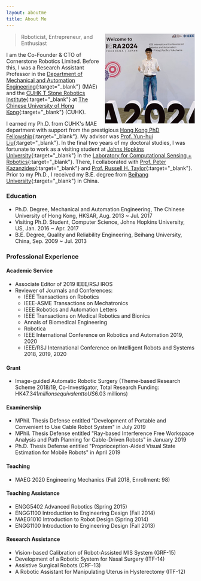 ```yaml
---
layout: aboutme
title: About Me
---
```


<p class="full-width no-margin"><img src="/public/image/profile-icra-2024.jpg" alt="zrwang" style="width:15rem;height:15rem;" align="right"/></p>

<blockquote class="full-width"><p>Roboticist, Entrepreneur, and Enthusiast</p></blockquote>

I am the Co-Founder & CTO of Cornerstone Robotics Limited. Before this, I was a Research Assistant Professor in the [Department of Mechanical and Automation Engineering](http://www.mae.cuhk.edu.hk/){:target="_blank"} (MAE) and the [CUHK T Stone Robotics Institute](http://www.cuhk.edu.hk/ri){:target="_blank"} at [The Chinese University of Hong Kong](http://www.cuhk.edu.hk/){:target="_blank"} (CUHK).

I earned my Ph.D. from CUHK's MAE department with support from the prestigious [Hong Kong PhD Fellowship](https://cerg1.ugc.edu.hk/hkpfs/index.html){:target="_blank"}. My advisor was [Prof. Yun-hui Liu](http://www.mae.cuhk.edu.hk/people/list.php?name=yhliu){:target="_blank"}. In the final two years of my doctoral studies, I was fortunate to work as a visiting student at [Johns Hopkins University](http://www.jhu.edu/){:target="_blank"} in the [Laboratory for Computational Sensing + Robotics](http://lcsr.jhu.edu/){:target="_blank"}. There, I collaborated with [Prof. Peter Kazanzides](http://smarts.lcsr.jhu.edu/people/peter-kazanzides/){:target="_blank"} and [Prof. Russell H. Taylor](https://www.cs.jhu.edu/~rht/){:target="_blank"}. Prior to my Ph.D., I received my B.E. degree from [Beihang University](http://www.buaa.edu.cn/){:target="_blank"} in China.

### Education
* Ph.D. Degree, Mechanical and Automation Engineering, The Chinese University of Hong Kong, HKSAR, Aug. 2013 ~ Jul. 2017
* Visiting Ph.D. Student, Computer Science, Johns Hopkins University, US, Jan. 2016 ~ Apr. 2017
* B.E. Degree, Quality and Reliability Engineering, Beihang University, China, Sep. 2009 ~ Jul. 2013

### Professional Experience

#### Academic Service
* Associate Editor of 2019 IEEE/RSJ IROS
* Reviewer of Journals and Conferences:
  * IEEE Transactions on Robotics
  * IEEE-ASME Transactions on Mechatronics
  * IEEE Robotics and Automation Letters
  * IEEE Transactions on Medical Robotics and Bionics
  * Annals of Biomedical Engineering
  * Robotica
  * IEEE International Conference on Robotics and Automation 2019, 2020
  * IEEE/RSJ International Conference on Intelligent Robots and Systems 2018, 2019, 2020

#### Grant
* Image-guided Automatic Robotic Surgery (Theme-based Research Scheme 2018/19, Co-Investigator, Total Research Funding: HK$47.341 millions equivalent to US$6.03 millions)

#### Examinership
* MPhil. Thesis Defense entitled "Development of Portable and Convenient to Use Cable Robot System" in July 2019
* MPhil. Thesis Defense entitled "Ray-based Interference Free Workspace Analysis and Path Planning for Cable-Driven Robots" in January 2019
* Ph.D. Thesis Defense entitled "Proprioception-Aided Visual State Estimation for Mobile Robots" in April 2019

#### Teaching
* MAEG 2020 Engineering Mechanics (Fall 2018, Enrollment: 98)

#### Teaching Assistance
* ENGG5402 Advanced Robotics (Spring 2015)
* ENGG1100 Introduction to Engineering Design (Fall 2014)
* MAEG1010 Introduction to Robot Design (Spring 2014)
* ENGG1100 Introduction to Engineering Design (Fall 2013)

#### Research Assistance
* Vision-based Calibration of Robot-Assisted MIS System (GRF-15)
* Development of a Robotic System for Nasal Surgery (ITF-14)
* Assistive Surgical Robots (CRF-13)
* A Robotic Assistant for Manipulating Uterus in Hysterectomy (ITF-12)
